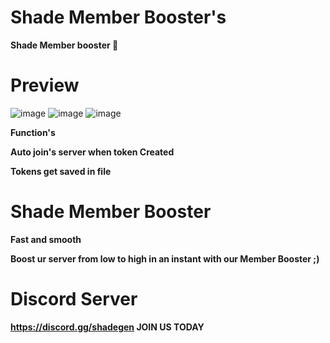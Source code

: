  # Shade Member Booster's
 
 **Shade Member booster 🫡**

# Preview

![image](https://user-images.githubusercontent.com/123413634/217324457-c47e2726-93a1-4935-8bf1-1bd84a0bcfff.png)
![image](https://user-images.githubusercontent.com/123413634/217324473-87458257-d1da-4ed4-9b4b-ff23bc2d2481.png)
![image](https://user-images.githubusercontent.com/123413634/217075414-6c69f07f-ae2e-4108-9f6d-c7d6f409b7db.png)

**Function's**

**Auto join's server when token Created**

**Tokens get saved in file**

# Shade Member Booster


**Fast and smooth**

**Boost ur server from low to high in an instant with our Member Booster ;)**

# Discord Server

**https://discord.gg/shadegen JOIN US TODAY**
